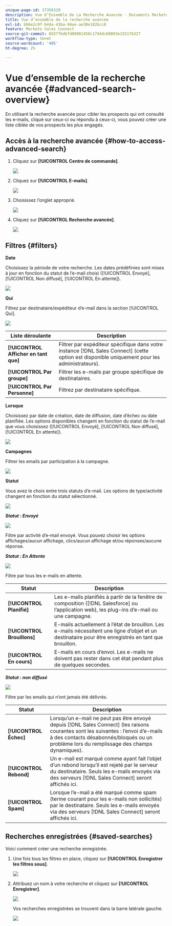 ```yaml
---
unique-page-id: 37356329
description: Vue D’Ensemble De La Recherche Avancée - Documents Marketo - Documentation Du Produit
title: Vue d’ensemble de la recherche avancée
exl-id: bb6e2c9f-b44a-43ba-94ae-ae30e182bcc8
feature: Marketo Sales Connect
source-git-commit: 0d37fbdb7d08901458c1744dc68893e155176327
workflow-type: tm+mt
source-wordcount: '405'
ht-degree: 2%

---
```


# Vue d’ensemble de la recherche avancée {#advanced-search-overview}

En utilisant la recherche avancée pour cibler les prospects qui ont consulté les e-mails, cliqué sur ceux-ci ou répondu à ceux-ci, vous pouvez créer une liste ciblée de vos prospects les plus engagés.

## Accès à la recherche avancée {#how-to-access-advanced-search}

1. Cliquez sur **[!UICONTROL Centre de commande]**.

   ![](assets/one.png)

1. Cliquez sur **[!UICONTROL E-mails]**.

   ![](assets/two.png)

1. Choisissez l’onglet approprié.

   ![](assets/three.png)

1. Cliquez sur **[!UICONTROL Recherche avancée]**.

   ![](assets/four.png)

## Filtres {#filters}

**Date**

Choisissez la période de votre recherche. Les dates prédéfinies sont mises à jour en fonction du statut de l’e-mail choisi ([!UICONTROL Envoyé], [!UICONTROL Non diffusé], [!UICONTROL En attente]).

![](assets/date.png)

**Qui**

Filtrez par destinataire/expéditeur d’e-mail dans la section [!UICONTROL Qui].

![](assets/who.png)

| Liste déroulante | Description |
|---|---|
| **[!UICONTROL Afficher en tant que]** | Filtrer par expéditeur spécifique dans votre instance [!DNL Sales Connect] (cette option est disponible uniquement pour les administrateurs). |
| **[!UICONTROL Par groupe]** | Filtrer les e-mails par groupe spécifique de destinataires. |
| **[!UICONTROL Par Personne]** | Filtrez par destinataire spécifique. |

**Lorsque**

Choisissez par date de création, date de diffusion, date d’échec ou date planifiée. Les options disponibles changent en fonction du statut de l’e-mail que vous choisissez ([!UICONTROL Envoyé], [!UICONTROL Non diffusé], [!UICONTROL En attente]).

![](assets/when.png)

**Campagnes**

Filtrer les emails par participation à la campagne.

![](assets/campaigns.png)

**Statut**

Vous avez le choix entre trois statuts d’e-mail. Les options de type/activité changent en fonction du statut sélectionné.

![](assets/status.png)

***Statut : Envoyé***

![](assets/status-sent.png)

Filtre par activité d’e-mail envoyé. Vous pouvez choisir les options affichages/aucun affichage, clics/aucun affichage et/ou réponses/aucune réponse.

***Statut : En Attente***

![](assets/status-pending.png)

Filtre par tous les e-mails en attente.

| Statut | Description |
|---|---|
| **[!UICONTROL Planifié]** | Les e-mails planifiés à partir de la fenêtre de composition ([!DNL Salesforce] ou l’application web), les plug-ins d’e-mail ou une campagne. |
| **[!UICONTROL Brouillons]** | E-mails actuellement à l’état de brouillon. Les e-mails nécessitent une ligne d’objet et un destinataire pour être enregistrés en tant que brouillon. |
| **[!UICONTROL En cours]** | E-mails en cours d’envoi. Les e-mails ne doivent pas rester dans cet état pendant plus de quelques secondes. |

***Statut : non diffusé***

![](assets/status-undelivered.png)

Filtre par les emails qui n’ont jamais été délivrés.

| Statut | Description |
|---|---|
| **[!UICONTROL Échec]** | Lorsqu’un e-mail ne peut pas être envoyé depuis [!DNL Sales Connect] (les raisons courantes sont les suivantes : l’envoi d’e-mails à des contacts désabonnés/bloqués ou un problème lors du remplissage des champs dynamiques). |
| **[!UICONTROL Rebond]** | Un e-mail est marqué comme ayant fait l’objet d’un rebond lorsqu’il est rejeté par le serveur du destinataire. Seuls les e-mails envoyés via des serveurs [!DNL Sales Connect] seront affichés ici. |
| **[!UICONTROL Spam]** | Lorsque l’e-mail a été marqué comme spam (terme courant pour les e-mails non sollicités) par le destinataire. Seuls les e-mails envoyés via des serveurs [!DNL Sales Connect] seront affichés ici. |

## Recherches enregistrées {#saved-searches}

Voici comment créer une recherche enregistrée.

1. Une fois tous les filtres en place, cliquez sur **[!UICONTROL Enregistrer les filtres sous]**.

   ![](assets/save-search-1.png)

1. Attribuez un nom à votre recherche et cliquez sur **[!UICONTROL Enregistrer]**.

   ![](assets/save-search-2.png)

   Vos recherches enregistrées se trouvent dans la barre latérale gauche.

   ![](assets/advanced-search-overview-15.png)
